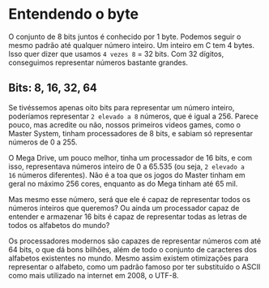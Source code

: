 # Entendendo o byte

O conjunto de 8 bits juntos é conhecido por 1 byte. Podemos seguir o mesmo padrão até qualquer número inteiro. Um inteiro em C tem 4 bytes. Isso quer dizer que usamos `4 vezes 8` = 32 bits. Com 32 dígitos, conseguimos representar números bastante grandes.

## Bits: 8, 16, 32, 64

Se tivéssemos apenas oito bits para representar um número inteiro, poderíamos representar `2 elevado a 8` números, que é igual a 256. Parece pouco, mas acredite ou não, nossos primeiros videos games, como o Master System, tinham processadores de 8 bits, e sabiam só representar números de 0 a 255.

O Mega Drive, um pouco melhor, tinha um processador de 16 bits, e com isso, representava números inteiro de 0 a 65.535 (ou seja, `2 elevado a 16` números diferentes). Não é a toa que os jogos do Master tinham em geral no máximo 256 cores, enquanto as do Mega tinham até 65 mil.

Mas mesmo esse número, será que ele é capaz de representar todos os números inteiros que queremos? Ou ainda um processador capaz de entender e armazenar 16 bits é capaz de representar todas as letras de todos os alfabetos do mundo?

Os processadores modernos são capazes de representar números com até 64 bits, o que dá bons bilhões, além de todo o conjunto de caracteres dos alfabetos existentes no mundo. Mesmo assim existem otimizações para representar o alfabeto, como um padrão famoso por ter substituído o ASCII como mais utilizado na internet em 2008, o UTF-8.



